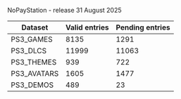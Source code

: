 NoPayStation - release 31 August 2025

|  Dataset  |Valid entries|Pending entries|
|-----------|-------------|---------------|
| PS3_GAMES |     8135    |      1291     |
|  PS3_DLCS |    11999    |     11063     |
| PS3_THEMES|     939     |      722      |
|PS3_AVATARS|     1605    |      1477     |
| PS3_DEMOS |     489     |       23      |
